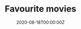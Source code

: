 ---
date: "2020-08-18T00:00:00Z"
external_link: https://agailloty.rbind.io/en/movie
image:
  caption: screenshot
  focal_point: Smart
summary: A simple JavaScript app that allows the user to add a list of favourite movies that it beautifully displayed.
tags: 
- webdev
- JavaScript
title: Favourite movies 
---